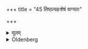 +++
title = "45 तिष्ठत्यहःशेषं वाग्यतः"

+++

<details><summary>मूलम्</summary>

तिष्ठत्यहःशेषं वाग्यतः ४५
</details>

<details><summary>Oldenberg</summary>

45. The rest of the day he stands silently.
</details>

